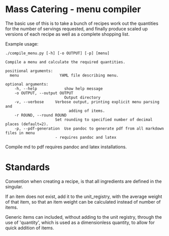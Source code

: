 Mass Catering - menu compiler
=============================

The basic use of this is to take a bunch of recipes work out the quantities for the number of servings requested, and finally produce scaled up versions of each recipe as well as a complete shopping list.

Example usage:

```
./compile_menu.py [-h] [-o OUTPUT] [-p] [menu]

Compile a menu and calculate the required quantities.

positional arguments:
  menu                  YAML file describing menu.

optional arguments:
    -h, --help            show help message
    -o OUTPUT, --output OUTPUT
                          Output directory
    -v, --verbose     Verbose output, printing explicit menu parsing and
                            adding of items.
    -r ROUND, --round ROUND
                      Set rounding to specified number of decimal places (default=2).
    -p, --pdf-generation  Use pandoc to generate pdf from all markdown files in menu
    				  - requires pandoc and latex
```


Compile md to pdf requires pandoc and latex installations.

# Standards
Convention when creating a recipe, is that all ingredients are defined in the singular. 

If an item does not exist, add it to the unit_registry, with the average weight of that item, so that an item weight can be calculated instead of number of items.

Generic items can included, without adding to the unit registry, through the use of 'quantity', which is used as a dimensionless quantity, to allow for quick addition of items.
